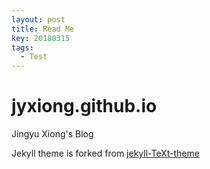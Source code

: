 ```yaml
---
layout: post
title: Read Me
key: 20180315
tags: 
  - Test
---
```


# jyxiong.github.io
Jingyu Xiong's Blog

Jekyll theme is forked from [jekyll-TeXt-theme](https://github.com/kitian616/jekyll-TeXt-theme)
